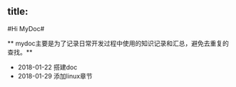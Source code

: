 title: 
---
 
#Hi MyDoc#

** mydoc主要是为了记录日常开发过程中使用的知识记录和汇总，避免去重复的查找。**

- 2018-01-22 搭建doc
- 2018-01-29 添加linux章节

